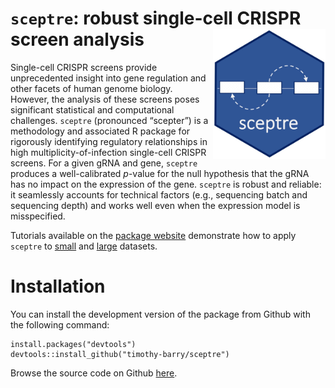 
<!-- README.md is generated from README.Rmd. Please edit that file -->

# `sceptre`: robust single-cell CRISPR screen analysis <img src="man/figures/hex.jpg" align="right" alt="" width="180" />

<!-- badges: start -->

<!-- [![R build status](https://travis-ci.com/timothy-barry/sceptre.svg?branch=main)](https://travis-ci.com/timothy-barry/sceptre)
<!-- badges: end -->

Single-cell CRISPR screens provide unprecedented insight into gene
regulation and other facets of human genome biology. However, the
analysis of these screens poses significant statistical and
computational challenges. `sceptre` (pronounced “scepter”) is a
methodology and associated R package for rigorously identifying
regulatory relationships in high multiplicity-of-infection single-cell
CRISPR screens. For a given gRNA and gene, `sceptre` produces a
well-calibrated *p*-value for the null hypothesis that the gRNA has no
impact on the expression of the gene. `sceptre` is robust and reliable:
it seamlessly accounts for technical factors (e.g., sequencing batch and
sequencing depth) and works well even when the expression model is
misspecified.

Tutorials available on the [package
website](https://timothy-barry.github.io/sceptre/) demonstrate how to
apply `sceptre` to
[small](https://timothy-barry.github.io/sceptre/articles/sceptre-small-example.html)
and
[large](https://timothy-barry.github.io/sceptre/articles/sceptre-at-scale.html)
datasets.

# Installation

You can install the development version of the package from Github with
the following command:

    install.packages("devtools")
    devtools::install_github("timothy-barry/sceptre")

Browse the source code on Github
[here](https://github.com/timothy-barry/sceptre).
